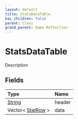 ```yaml
---
layout: default
title: StatsDataTable
has_children: false
parent: Class
grand_parent: Game Reflection
---
```

# StatsDataTable
Description 

## Fields

| Type | Name |
|:----------|:--------------|
| [String](/riftbreaker-wiki/docs/game-reflection/components/string/) | header |
| Vector< [StatRow](/riftbreaker-wiki/docs/game-reflection/classes/stat_row/) > | data |

